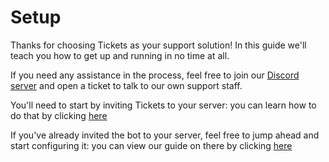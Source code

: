 # Setup  
Thanks for choosing Tickets as your support solution! In this guide we'll teach you how to get up and running in no time at all.  
  
If you need any assistance in the process, feel free to join our [Discord server](https://discord.com/invite/VtV3rSk) and open a ticket to talk to our own support staff.  
  
You'll need to start by inviting Tickets to your server: you can learn how to do that by clicking [here](./setup/invite.md)

If you've already invited the bot to your server, feel free to jump ahead and start configuring it: you can view our guide on there by clicking [here](./setup/configuration.md)
